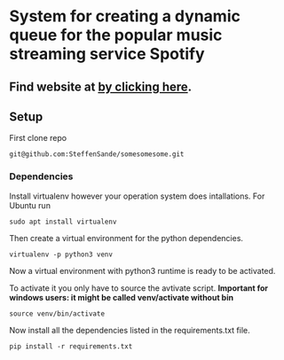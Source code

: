 # System for creating a dynamic queue for the popular music streaming service Spotify

## Find website at [by clicking here](https://somesomesome.herokuapp.com/).



## Setup
First clone repo
```
git@github.com:SteffenSande/somesomesome.git
```
### Dependencies 
Install virtualenv however your operation system does intallations.
For Ubuntu run
~~~
sudo apt install virtualenv
~~~

Then create a virtual environment for the python dependencies.

~~~
virtualenv -p python3 venv
~~~

Now a virtual environment with python3 runtime is ready to be activated. 

To activate it you only have to source the avtivate script. 
**Important for windows users: it might be called venv/activate without bin**
~~~
source venv/bin/activate
~~~

Now install all the dependencies listed in the requirements.txt file.

~~~
pip install -r requirements.txt
~~~
